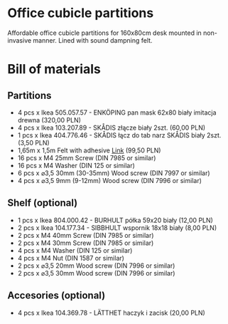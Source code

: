 # Office cubicle partitions

Affordable office cubicle partitions for 160x80cm desk mounted in non-invasive manner. Lined with sound dampning felt.

# Bill of materials

## Partitions
- 4 pcs x Ikea 505.057.57 - ENKÖPING pan mask 62x80 biały imitacja drewna (320,00 PLN)
- 4 pcs x Ikea 103.207.89 - SKÅDIS złącze biały 2szt. (60,00 PLN)
- 1 pcs x Ikea 404.776.46 - SKÅDIS łącz do tab narz SKÅDIS biały 2szt. (3,50 PLN)
- 1,65m x 1,5m Felt with adhesive [Link](https://allegro.pl/oferta/filc-samoprzylepny-szary-4-5mm-650g-sztywny-ladny-8577845682) (99,50 PLN)
- 16 pcs x M4 25mm Screw (DIN 7985 or similar)
- 16 pcs x M4 Washer (DIN 125 or similar)
- 6 pcs x ⌀3,5 30mm (30-35mm) Wood screw (DIN 7997 or similar)
- 4 pcs x ⌀3,5 9mm (9-12mm) Wood screw (DIN 7996 or similar)

## Shelf (optional)
- 1 pcs x Ikea 804.000.42 - BURHULT półka 59x20 biały (12,00 PLN)
- 2 pcs x Ikea 104.177.34 - SIBBHULT wspornik 18x18 biały (8,00 PLN)
- 2 pcs x M4 40mm Screw (DIN 7985 or similar)
- 2 pcs x M4 30mm Screw (DIN 7985 or similar)
- 4 pcs x M4 Washer (DIN 125 or similar)
- 4 pcs x M4 Nut (DIN 1587 or similar)
- 2 pcs x ⌀3,5 20mm Wood screw (DIN 7996 or similar)
- 2 pcs x ⌀3,5 30mm Wood screw (DIN 7996 or similar)

## Accesories (optional)
- 4 pcs x Ikea 104.369.78 - LÄTTHET haczyk i zacisk (20,00 PLN)
